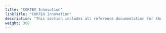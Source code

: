 ```yaml
---
title: "CORTEX Innovation"
linkTitle: "CORTEX Innovation"
description: "This section includes all reference documentation for the APIs exposed by the CORTEX Innovation platform."
weight: 300
---
```

